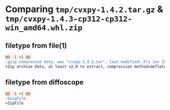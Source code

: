 # Comparing `tmp/cvxpy-1.4.2.tar.gz` & `tmp/cvxpy-1.4.3-cp312-cp312-win_amd64.whl.zip`

## filetype from file(1)

```diff
@@ -1 +1 @@
-gzip compressed data, was "cvxpy-1.4.2.tar", last modified: Fri Jan 19 02:18:12 2024, max compression
+Zip archive data, at least v2.0 to extract, compression method=deflate
```

## filetype from diffoscope

```diff
@@ -1 +1 @@
-GzipFile
+ZipFile
```

